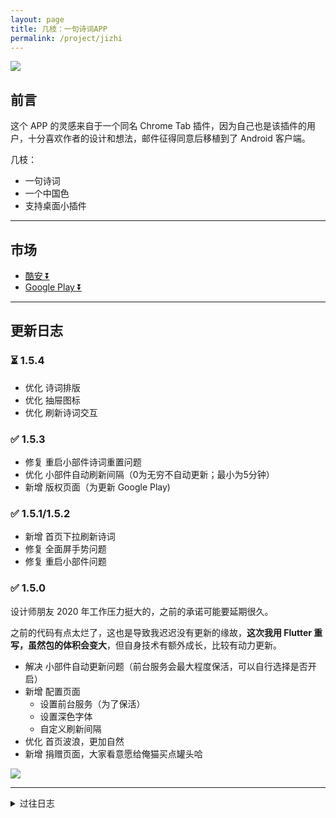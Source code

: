 ```yaml
---
layout: page
title: 几枝：一句诗词APP
permalink: /project/jizhi
---
```


![](https://cdn.jsdelivr.net/gh/xcc3641/xcc3641.github.io@master/assets/images/jizhi.jpg)


## 前言

这个 APP 的灵感来自于一个同名 Chrome Tab 插件，因为自己也是该插件的用户，十分喜欢作者的设计和想法，邮件征得同意后移植到了 Android 客户端。

几枝：

- 一句诗词
- 一个中国色
- 支持桌面小插件

---

## 市场

- [酷安 ⏬](https://www.coolapk.com/apk/248825)
- [Google Play ⏬](https://play.google.com/store/apps/details?id=com.hugo.jizhi)

---

## 更新日志

### ⏳ 1.5.4

- 优化 诗词排版
- 优化 抽屉图标
- 优化 刷新诗词交互

### ✅  1.5.3

- 修复 重启小部件诗词重置问题
- 优化 小部件自动刷新间隔（0为无穷不自动更新；最小为5分钟）
- 新增 版权页面（为更新 Google Play)

### ✅  1.5.1/1.5.2

- 新增 首页下拉刷新诗词
- 修复 全面屏手势问题
- 修复 重启小部件问题

### ✅  1.5.0

设计师朋友 2020 年工作压力挺大的，之前的承诺可能要延期很久。

之前的代码有点太烂了，这也是导致我迟迟没有更新的缘故，**这次我用 Flutter 重写，虽然包的体积会变大**，但自身技术有额外成长，比较有动力更新。

- 解决 小部件自动更新问题（前台服务会最大程度保活，可以自行选择是否开启）
- 新增 配置页面
    - 设置前台服务（为了保活）
    - 设置深色字体
    - 自定义刷新间隔
- 优化 首页波浪，更加自然
- 新增 捐赠页面，大家看意愿给俺猫买点罐头哈

![](https://cdn.jsdelivr.net/gh/xcc3641/xcc3641.github.io@master/assets/images/image_cat.png)

---

<details>
  <summary>过往日志</summary>

    <h3> ✅ 1.4.0</h3>
    <ul>
      <li>修复 自动刷新问题（保活后台的情况下，每一个小时更新一次）</li>
      <li>更新：从小部件进入 APP 不会自动刷新</li>
    </ul>  

    <h3> ✅ 1.3.0</h3>
    <ul>
      <li>新增 详情页</li>
      <li>修复 点击刷新卡顿</li>
    </ul>

    <h3> ✅ 1.2.0</h3>
    <ul>
      <li>新增 诗词的完整查看</li>
      <li>修复 点击刷新卡顿</li>
      <li>修复 崩溃问题</li>
    </ul>    

</details>
